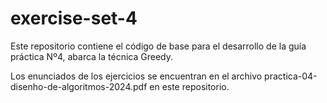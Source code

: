 # exercise-set-4

Este repositorio contiene el código de base para el desarrollo de la guía práctica Nº4, abarca la técnica Greedy.

Los enunciados de los ejercicios se encuentran en el archivo practica-04-disenho-de-algoritmos-2024.pdf en este repositorio.
